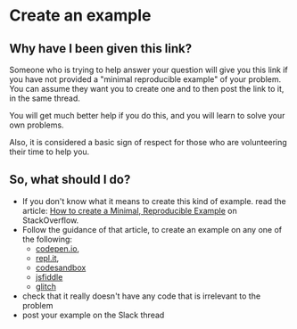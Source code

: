 # Create an example

## Why have I been given this link?

Someone who is trying to help answer your question will give you this link if you have not provided a "minimal reproducible example" of your problem.\
You can assume they want you to create one and to then post the link to it, in the same thread.

You will get much better help if you do this, and you will learn to solve your own problems.

Also, it is considered a basic sign of respect for those who are volunteering their time to help you.

## So, what should I do?

* If you don't know what it means to create this kind of example. read the article: [How to create a Minimal, Reproducible Example](https://stackoverflow.com/help/minimal-reproducible-example) on StackOverflow.
* Follow the guidance of that article, to create an example on any one of the following: 
  * [codepen.io](https://codepen.io/pen/), 
  * [repl.it](https://repl.it), 
  * [codesandbox](https://codesandbox.io)
  * [jsfiddle](https://jsfiddle.net)
  * [glitch](https://glitch.com)
* check that it really doesn't have any code that is irrelevant to the problem
* post your example on the Slack thread

